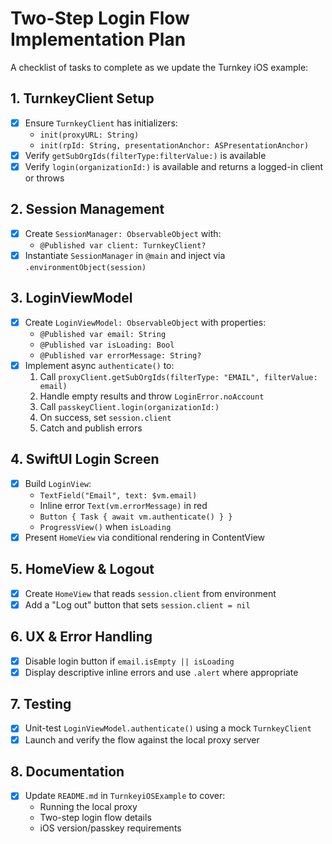 # Two-Step Login Flow Implementation Plan

A checklist of tasks to complete as we update the Turnkey iOS example:

## 1. TurnkeyClient Setup
- [x] Ensure `TurnkeyClient` has initializers:
  - `init(proxyURL: String)`
  - `init(rpId: String, presentationAnchor: ASPresentationAnchor)`
- [x] Verify `getSubOrgIds(filterType:filterValue:)` is available
- [x] Verify `login(organizationId:)` is available and returns a logged-in client or throws

## 2. Session Management
- [x] Create `SessionManager: ObservableObject` with:
  - `@Published var client: TurnkeyClient?`
- [x] Instantiate `SessionManager` in `@main` and inject via `.environmentObject(session)`

## 3. LoginViewModel
- [x] Create `LoginViewModel: ObservableObject` with properties:
  - `@Published var email: String`
  - `@Published var isLoading: Bool`
  - `@Published var errorMessage: String?`
- [x] Implement async `authenticate()` to:
  1. Call `proxyClient.getSubOrgIds(filterType: "EMAIL", filterValue: email)`
  2. Handle empty results and throw `LoginError.noAccount`
  3. Call `passkeyClient.login(organizationId:)`
  4. On success, set `session.client`
  5. Catch and publish errors

## 4. SwiftUI Login Screen
- [x] Build `LoginView`:
  - `TextField("Email", text: $vm.email)`
  - Inline error `Text(vm.errorMessage)` in red
  - `Button { Task { await vm.authenticate() } }`
  - `ProgressView()` when `isLoading`
- [x] Present `HomeView` via conditional rendering in ContentView

## 5. HomeView & Logout
- [x] Create `HomeView` that reads `session.client` from environment
- [x] Add a "Log out" button that sets `session.client = nil`

## 6. UX & Error Handling
- [x] Disable login button if `email.isEmpty || isLoading`
- [x] Display descriptive inline errors and use `.alert` where appropriate

## 7. Testing
- [x] Unit-test `LoginViewModel.authenticate()` using a mock `TurnkeyClient`
- [x] Launch and verify the flow against the local proxy server

## 8. Documentation
- [x] Update `README.md` in `TurnkeyiOSExample` to cover:
  - Running the local proxy
  - Two-step login flow details
  - iOS version/passkey requirements
